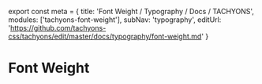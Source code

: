 export const meta =  {
  title: 'Font Weight / Typography / Docs / TACHYONS',
  modules: ['tachyons-font-weight'],
  subNav: 'typography',
  editUrl: 'https://github.com/tachyons-css/tachyons/edit/master/docs/typography/font-weight.md'
}

# Font Weight
